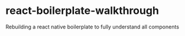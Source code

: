 # react-boilerplate-walkthrough
Rebuilding a react native boilerplate to fully understand all components
